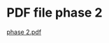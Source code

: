 # PDF file phase 2
[phase 2.pdf](https://github.com/jjn7702/SECJ1023-PT2/files/15471181/phase.2.pdf)
